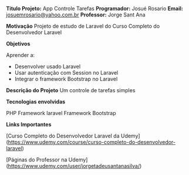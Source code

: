 **Titulo Projeto:** App Controle Tarefas
**Programador:** Josué Rosario
**Email:** josuemrosario@yahoo.com.br
**Professor:** Jorge Sant Ana

**Motivação**
Projeto de estudo de Laravel do Curso Completo do Desenvolvedor Laravel

**Objetivos**

Aprender a:
- Desenvolver usado Laravel
- Usar autenticação com Session no Laravel
- Integrar o framework Bootstrap no Laravel

**Descrição do Projeto**
 Um controle de tarefas simples

**Tecnologias envolvidas**

PHP
Framework laravel
Framework Bootstrap


**Links Importantes**

[Curso Completo do Desenvolvedor Laravel da Udemy]
(https://www.udemy.com/course/curso-completo-do-desenvolvedor-laravel)

[Páginas do Professor na Udemy]
(https://www.udemy.com/user/jorgetadeusantanasilva/)



